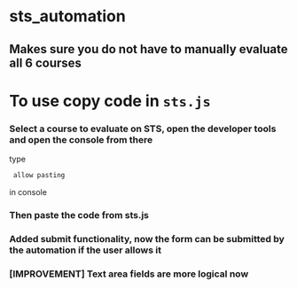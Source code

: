 # sts_automation
## Makes sure you do not have to manually evaluate all 6 courses
# To use copy code in `sts.js`

### Select a course to evaluate on STS, open the developer tools and open the console from there
type
 ```cpp
  allow pasting
```
in console
### Then paste the code from sts.js
### Added submit functionality, now the form can be submitted by the automation if the user allows it


### [IMPROVEMENT] Text area fields are more logical now
